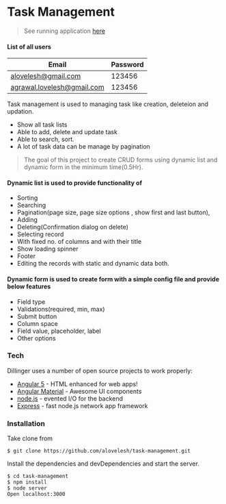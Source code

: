 # Task Management

> See running application [here](https://nameless-mountain-69985.herokuapp.com)

#### List of all users

| Email | Password |
| ------ | ------ |
| alovelesh@gmail.com | 123456 |
| agrawal.lovelesh@gmail.com | 123456 |

Task management is used to managing task like creation, deleteion and updation.
  - Show all task lists
  - Able to add, delete and update task
  - Able to search, sort.
  - A lot of task data can be manage by pagination
  
> The goal of this project to create CRUD forms using dynamic list and dynamic form in the minimum time(0.5Hr).
 #### Dynamic list is used to provide functionality of 
 - Sorting
 - Searching
 - Pagination(page size, page size options , show first and last button),
 - Adding
 - Deleting(Confirmation dialog on delete)
 - Selecting record
 - With fixed no. of columns and with their title
 - Show loading spinner
 - Footer
 - Editing the records with static and dynamic data both.
#### Dynamic form is used to create form with a simple config file and provide below features
 - Field type
 - Validations(required, min, max)
 - Submit button
 - Column space
 - Field value, placeholder, label
 - Other options

### Tech

Dillinger uses a number of open source projects to work properly:

* [Angular 5] - HTML enhanced for web apps!
* [Angular Material] - Awesome UI components
* [node.js] - evented I/O for the backend
* [Express] - fast node.js network app framework

### Installation
Take clone from
```
$ git clone https://github.com/alovelesh/task-management.git
```
Install the dependencies and devDependencies and start the server.

```
$ cd task-management
$ npm install
$ node server
Open localhost:3000
```

[//]: #
   [Angular Material]: <https://material.angular.io>
   [Angular 5]: <https://angular.io>
   [node.js]: <http://nodejs.org>
   [express]: <http://expressjs.com>
   [AngularJS]: <http://angularjs.org>
